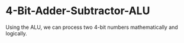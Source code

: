 # 4-Bit-Adder-Subtractor-ALU
Using the ALU, we can process two 4-bit numbers mathematically and logically.

